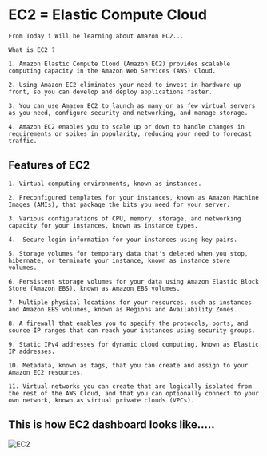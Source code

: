 # EC2 = Elastic Compute Cloud


```From Today i Will be learning about Amazon EC2...```

```What is EC2 ?```

```1. Amazon Elastic Compute Cloud (Amazon EC2) provides scalable computing capacity in the Amazon Web Services (AWS) Cloud. ```

```2. Using Amazon EC2 eliminates your need to invest in hardware up front, so you can develop and deploy applications faster. ```

```3. You can use Amazon EC2 to launch as many or as few virtual servers as you need, configure security and networking, and manage storage. ```

```4. Amazon EC2 enables you to scale up or down to handle changes in requirements or spikes in popularity, reducing your need to forecast traffic.```

## Features of EC2

```1. Virtual computing environments, known as instances.```

```2. Preconfigured templates for your instances, known as Amazon Machine Images (AMIs), that package the bits you need for your server.```

```3. Various configurations of CPU, memory, storage, and networking capacity for your instances, known as instance types.```

```4.  Secure login information for your instances using key pairs.```

```5. Storage volumes for temporary data that's deleted when you stop, hibernate, or terminate your instance, known as instance store volumes.```

```6. Persistent storage volumes for your data using Amazon Elastic Block Store (Amazon EBS), known as Amazon EBS volumes.```

```7. Multiple physical locations for your resources, such as instances and Amazon EBS volumes, known as Regions and Availability Zones.```

```8. A firewall that enables you to specify the protocols, ports, and source IP ranges that can reach your instances using security groups.```

```9. Static IPv4 addresses for dynamic cloud computing, known as Elastic IP addresses.```

```10. Metadata, known as tags, that you can create and assign to your Amazon EC2 resources.```

```11. Virtual networks you can create that are logically isolated from the rest of the AWS Cloud, and that you can optionally connect to your own network, known as virtual private clouds (VPCs).```
  
  


## This is how EC2 dashboard looks like.....







![EC2](https://user-images.githubusercontent.com/113115756/212552459-c4c66de3-ab84-46b5-b28f-19e5cb86bfef.png)



